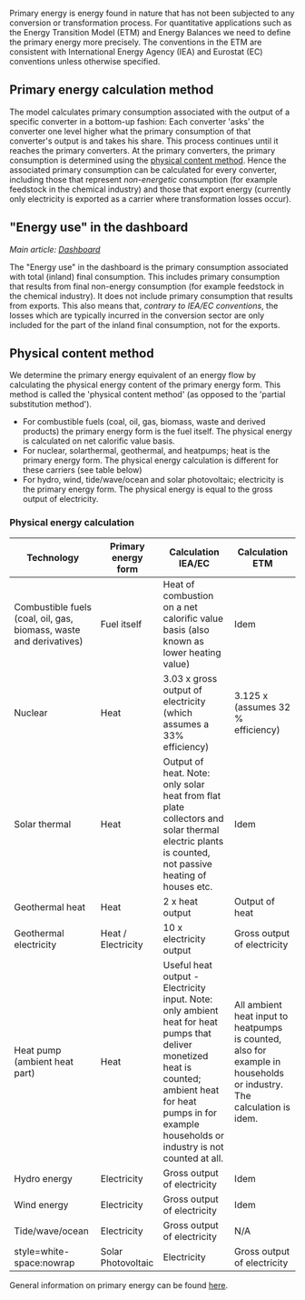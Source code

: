 Primary energy is energy found in nature that has not been subjected to any conversion or transformation process. For quantitative applications such as the Energy Transition Model (ETM) and Energy Balances we need to define the primary energy more precisely. The conventions in the ETM are consistent with International Energy Agency (IEA) and Eurostat (EC) conventions unless otherwise specified.

Primary energy calculation method
---------------------------------

The model calculates primary consumption associated with the output of a specific converter in a bottom-up fashion: Each converter 'asks' the converter one level higher what the primary consumption of that converter's output is and takes his share. This process continues until it reaches the primary converters. At the primary converters, the primary consumption is determined using the [physical content method](primary_energy.md). Hence the associated primary consumption can be calculated for every converter, including those that represent *non-energetic* consumption (for example feedstock in the chemical industry) and those that export energy (currently only electricity is exported as a carrier where transformation losses occur).

"Energy use" in the dashboard
-----------------------------

*Main article: [Dashboard](dashboard.md)*

The "Energy use" in the dashboard is the primary consumption associated with total (inland) final consumption. This includes primary consumption that results from final non-energy consumption (for example feedstock in the chemical industry). It does not include primary consumption that results from exports. This also means that, *contrary to IEA/EC conventions*, the losses which are typically incurred in the conversion sector are only included for the part of the inland final consumption, not for the exports.

Physical content method
-----------------------

We determine the primary energy equivalent of an energy flow by calculating the physical energy content of the primary energy form. This method is called the 'physical content method' (as opposed to the 'partial substitution method').

-   For combustible fuels (coal, oil, gas, biomass, waste and derived products) the primary energy form is the fuel itself. The physical energy is calculated on net calorific value basis.
-   For nuclear, solarthermal, geothermal, and heatpumps; heat is the primary energy form. The physical energy calculation is different for these carriers (see table below)
-   For hydro, wind, tide/wave/ocean and solar photovoltaic; electricity is the primary energy form. The physical energy is equal to the gross output of electricity.

### Physical energy calculation

| Technology | Primary energy form | Calculation IEA/EC | Calculation ETM |
| ---------- | ------------------- | ------------------ | --------------- | 
| Combustible fuels (coal, oil, gas, biomass, waste and derivatives) | Fuel itself | Heat of combustion on a net calorific value basis (also known as lower heating value) | Idem | 
| Nuclear | Heat | 3.03 x gross output of electricity (which assumes a 33% efficiency) | 3.125 x (assumes 32 % efficiency) | 
| Solar thermal | Heat | Output of heat. Note: only solar heat from flat plate collectors and solar thermal electric plants is counted, not passive heating of houses etc. | Idem | 
| Geothermal heat | Heat | 2 x heat output | Output of heat | 
| Geothermal electricity | Heat / Electricity | 10 x electricity output | Gross output of electricity | 
| Heat pump (ambient heat part) | Heat | Useful heat output - Electricity input. Note: only ambient heat for heat pumps that deliver monetized heat is counted; ambient heat for heat pumps in for example households or industry is not counted at all. | All ambient heat input to heatpumps is counted, also for example in households or industry. The calculation is idem. | 
| Hydro energy | Electricity | Gross output of electricity | Idem | 
| Wind energy | Electricity | Gross output of electricity | Idem | 
| Tide/wave/ocean | Electricity | Gross output of electricity | N/A | 
| style=white-space:nowrap  |  Solar Photovoltaic | Electricity | Gross output of electricity | Idem | 

General information on primary energy can be found [here](http://en.wikipedia.org/wiki/Primary_energy).
